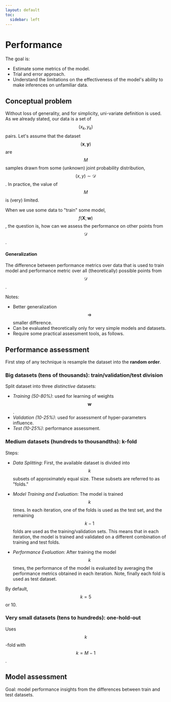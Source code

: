 ```yaml
---
layout: default
toc:
  sidebar: left
---
```


# Performance
The goal is:
-   Estimate some metrics of the model.
-   Trial and error approach.
-   Understand the limitations on the effectiveness of the model's
    ability to make inferences on unfamiliar data.

## Conceptual problem
Without loss of generality, and for simplicity, uni-variate definition
is used. As we already stated, our data is a set of $$(x_k,y_k)$$ pairs.
Let's assume that the dataset
$$(\mathbf{x},\mathbf{y})$$ are $$M$$ samples drawn
from some (unknown) joint probability distribution,
$$(x,y)\sim\mathcal{D}$$. In practice, the value of $$M$$ is (very) limited.

When we use some data to "train" some model,
$$f(\mathbf{X};\mathbf{w})$$, the question is, how
can we assess the performance on other points from $$\mathcal{D}$$.

#### Generalization
The difference between performance metrics over data
that is used to train model and performance metric over all
(theoretically) possible points from $$\mathcal{D}$$.

Notes:

-   Better generalization $$\Rightarrow$$ smaller difference.
-   Can be evaluated theoretically only for very simple models and
    datasets.
-   Require some practical assessment tools, as follows.

## Performance assessment
First step of any technique is resample the dataset into the **random
order**.

### Big datasets (tens of thousands): train/validation/test division
Split dataset into three *distinctive* datasets:
- *Training (50-80%)*: used for learning of weights $$\mathbf{w}$$.
- *Validation (10-25%)*: used for assessment of hyper-parameters influence.
- *Test (10-25%)*: performance assessment.

### Medium datasets (hundreds to thousandths): k-fold
Steps:
- *Data Splitting*: First, the available dataset is divided into $$k$$
    subsets of approximately equal size. These subsets are  referred to as "folds."

- *Model Training and Evaluation*: The model is trained $$k$$ times. In each iteration, one of the folds is used as the test set, and the remaining $$k-1$$ folds are used as the training/validation sets. This means that in each iteration, the model is trained and validated on a different combination of training and test folds.

- *Performance Evaluation*: After training the model $$k$$ times, the performance of the model is evaluated by averaging the performance metrics obtained in each iteration. Note, finally each fold is used as test dataset.

By default, $$k=5$$ or 10.

### Very small datasets (tens to hundreds): one-hold-out
Uses $$k$$-fold with $$k=M-1$$.

## Model assessment
Goal: model performance insights from the differences between train and test datasets.